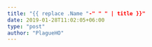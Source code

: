 ```yaml
---
title: "{{ replace .Name "-" " " | title }}"
date: 2019-01-28T11:02:05+06:00
type: "post"
author: "PlagueHO"
---
```

